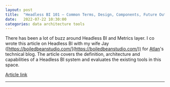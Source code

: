 ```yaml
---
layout: post
title:  "Headless BI 101 — Common Terms, Design, Components, Future Outlook & More"
date:   2022-07-22 10:30:00
categories: data architecture tools
---
```


There has been a lot of buzz around Headless BI and Metrics layer. I co wrote this article on Headless BI with my wife Jay ([https://boiledbeanstudio.com/](https://boiledbeanstudio.com/)) for [Atlan](https://atlan.com)'s technical blog. The article covers the definition, architecture and capabilities of a Headless BI system and evaluates the existing tools in this space. 

[Article link](https://atlan.com/headless-bi-101/)

***

